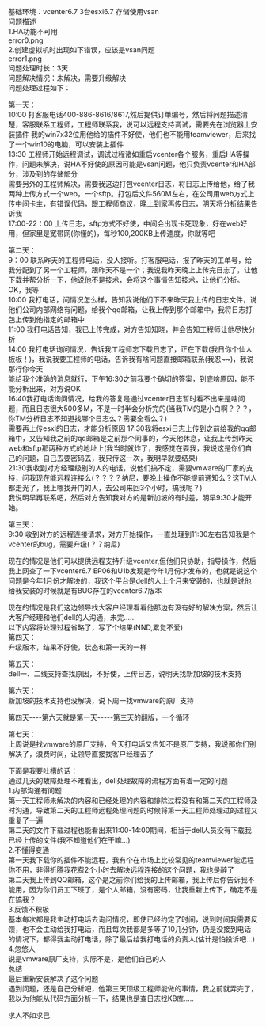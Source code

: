 基础环境：vcenter6.7 3台esxi6.7 存储使用vsan    
问题描述      
1.HA功能不可用      
error0.png  
2.创建虚拟机时出现如下错误，应该是vsan问题      
error1.png  
问题处理时长：3天      
问题解决情况：未解决，需要升级解决      
问题处理过程如下：

第一天：      
10:00  打客服电话400-886-8616/8617,然后提供订单编号，然后将问题描述清楚，客服联系工程师，工程师联系我，说可以远程支持调试，需要先在浏览器上安装插件  我的win7x32位用他给的插件不好使，他们也不能用teamviewer，后来找了一个win10的电脑，可以安装上插件      
13:30  工程师开始远程调试，调试过程诸如重启vcenter各个服务，重启HA等操作，问题未解决，说HA不好使的原因可能是vsan问题，他只负责vcenter和HA部分，涉及到的存储部分      
需要另外的工程师解决，需要我这边打包vcenter日志，将日志上传给他，给了我两种上传方式一个web，一个sftp。打包后文件560M左右，在公司用web方式上传中间卡主，有错误代码，跟工程师商议，晚上到家再传日志，明天将分析结果告诉我    
17:00-22：00  上传日志，sftp方式不好使，中间会出现卡死现象，好在web好用，但家里是宽带网(你懂的)，每秒100,200KB上传速度，你就等吧      

第二天：  
9：00  联系昨天的工程师电话，没人接听。打客服电话，报了昨天的工单号，给我分配到了另一个工程师，跟昨天不是一个；我说我昨天晚上上传完日志了，让他下载并帮分析一下，他说他不是技术，会将这个事情告知技术，让他们分析。OK，我等    
10:00  我打电话，问情况怎么样，告知我说他们下不来昨天我上传的日志文件，说他们公司内部网络有问题，给我个qq邮箱，让我上传到那个邮箱中，我将日志打包上传到他指定的邮箱中      
11:00  我打电话告知，我已上传完成，对方告知知晓，并会告知工程师让他尽快分析    
14:00  我打电话询问情况，告诉我工程师忘下载日志了，正在下载(我日你个仙人板板！)，我说我要工程师的电话，告诉我有啥问题直接邮箱联系(我忍~~)，我说那行你今天  
能给我个准确的消息就行，下午16:30之前我要个确切的答案，到底啥原因，能不能分析出来，对方说OK  
16:40我打电话询问情况，给我的答复是通过vcenter日志暂时看不出来是啥问题，而且日志很大500多M，不是一时半会分析完的(当我TM的是小白啊？？？，你TM分析日志不知道找哪个日志么？需要全看么？)  
需要再上传esxi的日志，才能分析原因
17:30我将esxi日志上传到之前给我的qq邮箱中，又告知我之前的qq邮箱是之前那个同事的，今天他休息，让我上传到昨天web和sftp那两种方式的地址上(我当时就炸了，我感觉在耍我，我说这是你们自己的问题，自己去要密码去，我只传这一次，我明早就要结果)  
21:30我收到对方经理级别的人的电话，说他们搞不定，需要vmware的厂家的支持，问我现在能远程连接么(？？？？纳尼，要晚上操作不能提前通知么？这TM人都走光了，我上哪找开门的人，去公司来回3个小时，搞我呢？)  
我说明早再联系吧，然后对方告知我对方的是新加坡的有时差，明早9:30才能开始。

第三天：    
9:30  收到对方的远程连接请求，对方开始操作，一直处理到11:30左右告知我是个vcenter的bug，需要升级(？？纳尼)    
 
现在的情况是他们可以提供远程支持升级vcenter,但他们只协助，指导操作，然后我上网查了一下vcenter6.7 EP06和U1b发现是今年1月份才发布的，也就是说这个问题是今年1月份才解决的，我这个平台是dell的人上个月来安装的，也就是说他给我安装的时候就是有BUG存在的vcenter6.7版本      

现在的情况是我们这边领导找大客户经理看看他那边有没有好的解决方案，然后让大客户经理和他们dell的人沟通，未完.....    
以下内容将处理过程省略了，写了个结果(NND,累觉不爱)    
第四天：    
升级版本，结果不好使，状态和第一天的一样    

第五天：    
dell一、二线支持查找原因，不好使，上传日志，说明天找新加坡的技术支持    

第六天：    
新加坡的技术支持也没解决，说下周一找vmware的原厂支持   

第四天----第六天就是第一天-----第三天的翻版，一个循环    

第七天：    
上周说是找vmware的原厂支持，今天打电话又告知不是原厂支持，我说那你们别解决了，浪费时间，让领导直接找客户经理去了    

下面是我要吐槽的话：    
通过几天的故障处理不难看出，dell处理故障的流程方面有着一定的问题    
1.内部沟通有问题      
第一天工程师未解决的内容和已经处理的内容和排除过程没有和第二天的工程师及时沟通，导致第二天的工程师远程处理问题的时候将第一天工程师处理过的过程又重复了一遍      
第二天的文件下载过程也能看出来11:00-14:00期间，相当于dell人员没有下载我已经上传的文件(我不知道他们在干嘛...)    
2.不懂得变通    
第一天我下载你的插件不能远程，我有个在市场上比较常见的teamviewer能远程你不用，非得折腾我花费2个小时去解决远程连接的这个问题，我也是醉了    
第二天我上传到QQ邮箱，这个是之前你们给我的上传邮箱，我上传后你告诉我不能用，因为你们员工下班了，是个人邮箱，没有密码，让我重新上传下，确定不是在搞我？    
3.反馈不积极    
基本每次都是我主动打电话去询问情况，即使已经约定了时间，说到时间我需要反馈，也不会主动给我打电话，而且每次我都是多等了10几分钟，仍是没接到电话的情况下，都得我主动打电话，除了最后给我打电话的负责人(估计是怕投诉吧...)    
4.忽悠人    
说是vmware原厂支持，实际不是，是他们自己的人    
总结    
最后重新安装解决了这个问题  
遇到问题，还是自己分析吧，他第三天顶级工程师能做的事情，我之前就弄完了，我以为他能从代码方面分析一下，结果也是查日志找KB库.....      

求人不如求己      






